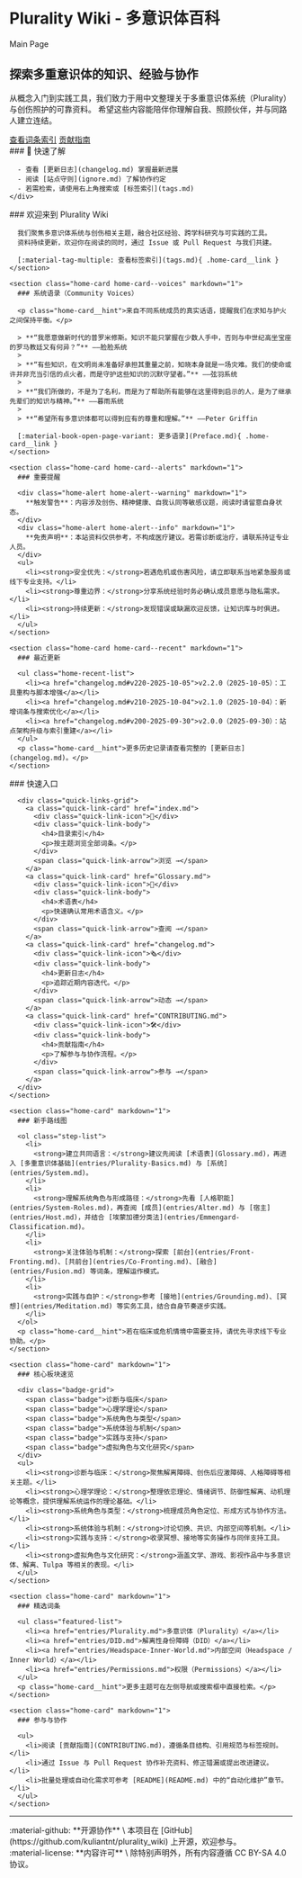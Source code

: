 # Plurality Wiki - 多意识体百科

<div class="home-hero" markdown="1">
  <div class="home-hero__inner">
    <div class="home-hero__content" markdown="1">
      <span class="home-hero__tag">Main Page</span>
      <h2>探索多重意识体的知识、经验与协作</h2>
      <p>
        从概念入门到实践工具，我们致力于用中文整理关于多重意识体系统（Plurality）与创伤照护的可靠资料。
        希望这些内容能陪伴你理解自我、照顾伙伴，并与同路人建立连结。
      </p>
      <div class="home-hero__actions">
        <a class="home-hero__btn home-hero__btn--primary" href="index.md">查看词条索引</a>
        <a class="home-hero__btn" href="CONTRIBUTING.md">贡献指南</a>
      </div>
    </div>
    <div class="home-hero__aside" markdown="1">
      ### 📌 快速了解

      - 查看 [更新日志](changelog.md) 掌握最新进展
      - 阅读 [站点守则](ignore.md) 了解协作约定
      - 若需检索，请使用右上角搜索或 [标签索引](tags.md)
    </div>
  </div>
</div>

<div class="home-layout" markdown="1">
  <div class="home-column" markdown="1">
    <section class="home-card home-card--intro" markdown="1">
      ### 欢迎来到 Plurality Wiki

      我们聚焦多意识体系统与创伤相关主题，融合社区经验、跨学科研究与可实践的工具。
      资料持续更新，欢迎你在阅读的同时，通过 Issue 或 Pull Request 与我们共建。

      [:material-tag-multiple: 查看标签索引](tags.md){ .home-card__link }
    </section>

    <section class="home-card home-card--voices" markdown="1">
      ### 系统语录（Community Voices）

      <p class="home-card__hint">来自不同系统成员的真实话语，提醒我们在求知与护火之间保持平衡。</p>

      > **“我愿意做新时代的普罗米修斯。知识不能只掌握在少数人手中，否则与中世纪高坐宝座的罗马教廷又有何异？”** ——脸脸系统
      >
      > **“有些知识，在文明尚未准备好承担其重量之前，知晓本身就是一场灾难。我们的使命或许并非充当引信的点火者，而是守护这些知识的沉默守望者。”** ——弦羽系统
      >
      > **“我们所做的，不是为了名利，而是为了帮助所有能够在这里得到启示的人，是为了继承先辈们的知识与精神。”** ——暮雨系统
      >
      > **“希望所有多意识体都可以得到应有的尊重和理解。”** ——Peter Griffin

      [:material-book-open-page-variant: 更多语录](Preface.md){ .home-card__link }
    </section>

    <section class="home-card home-card--alerts" markdown="1">
      ### 重要提醒

      <div class="home-alert home-alert--warning" markdown="1">
        **触发警告**：内容涉及创伤、精神健康、自我认同等敏感议题，阅读时请留意自身状态。
      </div>
      <div class="home-alert home-alert--info" markdown="1">
        **免责声明**：本站资料仅供参考，不构成医疗建议。若需诊断或治疗，请联系持证专业人员。
      </div>
      <ul>
        <li><strong>安全优先：</strong>若遇危机或伤害风险，请立即联系当地紧急服务或线下专业支持。</li>
        <li><strong>尊重边界：</strong>分享系统经验时务必确认成员意愿与隐私需求。</li>
        <li><strong>持续更新：</strong>发现错误或缺漏欢迎反馈，让知识库与时俱进。</li>
      </ul>
    </section>

    <section class="home-card home-card--recent" markdown="1">
      ### 最近更新

      <ul class="home-recent-list">
        <li><a href="changelog.md#v220-2025-10-05">v2.2.0（2025-10-05）：工具重构与脚本增强</a></li>
        <li><a href="changelog.md#v210-2025-10-04">v2.1.0（2025-10-04）：新增词条与搜索优化</a></li>
        <li><a href="changelog.md#v200-2025-09-30">v2.0.0（2025-09-30）：站点架构升级与索引重建</a></li>
      </ul>
      <p class="home-card__hint">更多历史记录请查看完整的 [更新日志](changelog.md)。</p>
    </section>
  </div>

  <div class="home-column" markdown="1">
    <section class="home-card" markdown="1">
      ### 快速入口

      <div class="quick-links-grid">
        <a class="quick-link-card" href="index.md">
          <div class="quick-link-icon">🧭</div>
          <div class="quick-link-body">
            <h4>目录索引</h4>
            <p>按主题浏览全部词条。</p>
          </div>
          <span class="quick-link-arrow">浏览 →</span>
        </a>
        <a class="quick-link-card" href="Glossary.md">
          <div class="quick-link-icon">📖</div>
          <div class="quick-link-body">
            <h4>术语表</h4>
            <p>快速确认常用术语含义。</p>
          </div>
          <span class="quick-link-arrow">查阅 →</span>
        </a>
        <a class="quick-link-card" href="changelog.md">
          <div class="quick-link-icon">🗞️</div>
          <div class="quick-link-body">
            <h4>更新日志</h4>
            <p>追踪近期内容迭代。</p>
          </div>
          <span class="quick-link-arrow">动态 →</span>
        </a>
        <a class="quick-link-card" href="CONTRIBUTING.md">
          <div class="quick-link-icon">🛠️</div>
          <div class="quick-link-body">
            <h4>贡献指南</h4>
            <p>了解参与与协作流程。</p>
          </div>
          <span class="quick-link-arrow">参与 →</span>
        </a>
      </div>
    </section>

    <section class="home-card" markdown="1">
      ### 新手路线图

      <ol class="step-list">
        <li>
          <strong>建立共同语言：</strong>建议先阅读 [术语表](Glossary.md)，再进入 [多重意识体基础](entries/Plurality-Basics.md) 与 [系统](entries/System.md)。
        </li>
        <li>
          <strong>理解系统角色与形成路径：</strong>先看 [人格职能](entries/System-Roles.md)，再查阅 [成员](entries/Alter.md) 与 [宿主](entries/Host.md)，并结合 [埃蒙加德分类法](entries/Emmengard-Classification.md)。
        </li>
        <li>
          <strong>关注体验与机制：</strong>探索 [前台](entries/Front-Fronting.md)、[共前台](entries/Co-Fronting.md)、[融合](entries/Fusion.md) 等词条，理解运作模式。
        </li>
        <li>
          <strong>实践与自护：</strong>参考 [接地](entries/Grounding.md)、[冥想](entries/Meditation.md) 等实务工具，结合自身节奏逐步实践。
        </li>
      </ol>
      <p class="home-card__hint">若在临床或危机情境中需要支持，请优先寻求线下专业协助。</p>
    </section>

    <section class="home-card" markdown="1">
      ### 核心板块速览

      <div class="badge-grid">
        <span class="badge">诊断与临床</span>
        <span class="badge">心理学理论</span>
        <span class="badge">系统角色与类型</span>
        <span class="badge">系统体验与机制</span>
        <span class="badge">实践与支持</span>
        <span class="badge">虚拟角色与文化研究</span>
      </div>
      <ul>
        <li><strong>诊断与临床：</strong>聚焦解离障碍、创伤后应激障碍、人格障碍等相关主题。</li>
        <li><strong>心理学理论：</strong>整理依恋理论、情绪调节、防御性解离、动机理论等概念，提供理解系统运作的理论基础。</li>
        <li><strong>系统角色与类型：</strong>梳理成员角色定位、形成方式与协作方法。</li>
        <li><strong>系统体验与机制：</strong>讨论切换、共识、内部空间等机制。</li>
        <li><strong>实践与支持：</strong>收录冥想、接地等实务操作与同伴支持工具。</li>
        <li><strong>虚拟角色与文化研究：</strong>涵盖文学、游戏、影视作品中与多意识体、解离、Tulpa 等相关的表现。</li>
      </ul>
    </section>

    <section class="home-card" markdown="1">
      ### 精选词条

      <ul class="featured-list">
        <li><a href="entries/Plurality.md">多意识体（Plurality）</a></li>
        <li><a href="entries/DID.md">解离性身份障碍（DID）</a></li>
        <li><a href="entries/Headspace-Inner-World.md">内部空间（Headspace / Inner World）</a></li>
        <li><a href="entries/Permissions.md">权限（Permissions）</a></li>
      </ul>
      <p class="home-card__hint">更多主题可在左侧导航或搜索框中直接检索。</p>
    </section>

    <section class="home-card" markdown="1">
      ### 参与与协作

      <ul>
        <li>阅读 [贡献指南](CONTRIBUTING.md)，遵循条目结构、引用规范与标签规则。</li>
        <li>通过 Issue 与 Pull Request 协作补充资料、修正错漏或提出改进建议。</li>
        <li>批量处理或自动化需求可参考 [README](README.md) 中的“自动化维护”章节。</li>
      </ul>
    </section>
  </div>
</div>

---

<div class="home-footer" markdown="1">
  <div>
    :material-github: **开源协作**  \
    本项目在 [GitHub](https://github.com/kuliantnt/plurality_wiki) 上开源，欢迎参与。
  </div>
  <div>
    :material-license: **内容许可**  \
    除特别声明外，所有内容遵循 CC BY-SA 4.0 协议。
  </div>
</div>
